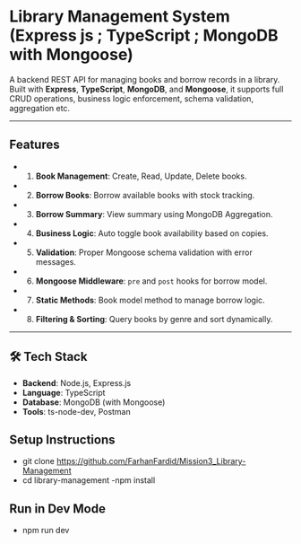 # Library Management System (Express js ; TypeScript ; MongoDB with Mongoose)

A backend REST API for managing books and borrow records in a library. Built with **Express**, **TypeScript**, **MongoDB**, and **Mongoose**, it supports full CRUD operations, business logic enforcement, schema validation, aggregation etc.

---

## Features

- 1. **Book Management**: Create, Read, Update, Delete books.
- 2. **Borrow Books**: Borrow available books with stock tracking.
- 3. **Borrow Summary**: View summary using MongoDB Aggregation.
- 4. **Business Logic**: Auto toggle book availability based on copies.
- 5. **Validation**: Proper Mongoose schema validation with error messages.
- 6. **Mongoose Middleware**: `pre` and `post` hooks for borrow model.
- 7. **Static Methods**: Book model method to manage borrow logic.
- 8. **Filtering & Sorting**: Query books by genre and sort dynamically.

---

## 🛠️ Tech Stack

- **Backend**: Node.js, Express.js
- **Language**: TypeScript
- **Database**: MongoDB (with Mongoose)
- **Tools**: ts-node-dev, Postman

## Setup Instructions
- git clone https://github.com/FarhanFardid/Mission3_Library-Management
- cd library-management
-npm install

## Run in Dev Mode
- npm run dev